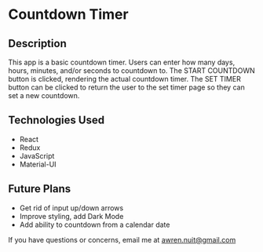# Countdown Timer

## Description
This app is a basic countdown timer. Users can enter how many days, hours, minutes, and/or seconds to countdown to. The START COUNTDOWN button is clicked, rendering the actual countdown timer. The SET TIMER button can be clicked to return the user to the set timer page so they can set a new countdown.

## Technologies Used
- React
- Redux
- JavaScript
- Material-UI

## Future Plans
- Get rid of input up/down arrows
- Improve styling, add Dark Mode
- Add ability to countdown from a calendar date

If you have questions or concerns, email me at awren.nuit@gmail.com
